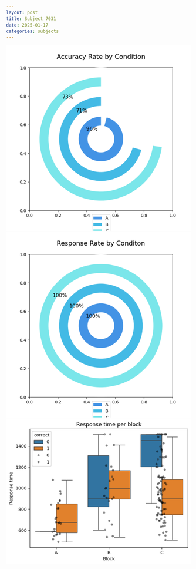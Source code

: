 ```yaml
---
layout: post
title: Subject 7031
date: 2025-01-17
categories: subjects
---
```


![](data/7031/run-30/7031_accuracy_rate.png)
![](data/7031/run-30/7031_response_rate.png)
![](data/7031/run-30/7031_rt.png)
